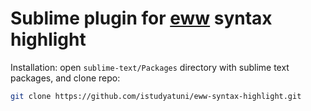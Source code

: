 # Sublime plugin for [eww](https://github.com/elkowar/eww) syntax highlight

Installation: open `sublime-text/Packages` directory with sublime text packages, and clone repo:

```sh
git clone https://github.com/istudyatuni/eww-syntax-highlight.git
```
